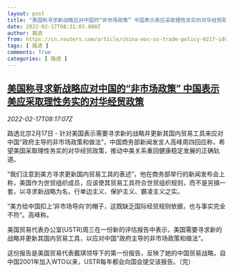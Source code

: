 ```yaml
---
layout: post
title: "美国称寻求新战略应对中国的“非市场政策” 中国表示美应采取理性务实的对华经贸政策"
date: 2022-02-17T08:31:03.000Z
author: 路透
from: https://cn.reuters.com/article/china-moc-us-trade-policy-0217-idCNKBS2KM0OK
tags: [ 路透 ]
comments: True
categories: [ 路透 ]
---
```

<!--1645086663000-->
[美国称寻求新战略应对中国的“非市场政策” 中国表示美应采取理性务实的对华经贸政策](https://cn.reuters.com/article/china-moc-us-trade-policy-0217-idCNKBS2KM0OK)
------

<div>
<div><i>2022-02-17T08:17:07Z</i></div><p>路透北京2月17日 - 针对美国表示需要寻求新的战略并更新其国内贸易工具来应对中国“政府主导的非市场政策和做法”，中国商务部新闻发言人高峰周四回应称，希望美国采取理性务实的对华经贸政策，推动中美关系重回健康稳定发展的正确轨道。</p><p>“我们注意到美方寻求更新国内贸易工具的表述”，他在商务部举行的新闻发布会上称，美国作为世贸组织成员，应该使其贸易工具符合世贸组织规则，而不是另搞一套，以寻求新战略为名，行单边主义、保护主义、霸凌主义之实。</p><p>“美方给中国扣上‘非市场导向’的帽子，这既缺乏国际经贸规则依据，也与事实完全不符“。高峰称。</p><p>美国贸易代表办公室(USTR)周三在一份新的评估报告中表示，美国需要寻求新的战略并更新其国内贸易工具，以应对中国“政府主导的非市场政策和做法”。</p><p>这份报告是美国贸易代表戴琪领导下的第一份报告，反映了她的中国贸易战略，自中国2001年加入WTO以来，USTR每年都会向国会提交该报告。（完）</p>
</div>
